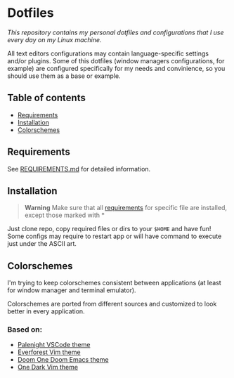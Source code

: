 # **Dotfiles**
*This repository contains my personal dotfiles and configurations that I use every day on my Linux machine.*

All text editors configurations may contain language-specific settings and/or plugins.
Some of this dotfiles (window managers configurations, for example) are configured specifically for my needs and convinience, so you should use them as a base or example.



## Table of contents
- [Requirements](REQUIREMENTS.md)
- [Installation](#installation)
- [Colorschemes](#colorschemes)
&nbsp;



## Requirements
See [REQUIREMENTS.md](REQUIREMENTS.md) for detailed information.
&nbsp;


## Installation
> **Warning**
> Make sure that all [requirements](REQUIREMENTS.md) for specific file are installed, except those marked with \*
&nbsp;

Just clone repo, copy required files or dirs to your `$HOME` and have fun!\
Some configs may require to restart app or will have command to execute just under the ASCII art.
&nbsp;


## Colorschemes
I'm trying to keep colorschemes consistent between applications (at least for window manager and terminal emulator).

Colorschemes are ported from different sources and customized to look better in every application.

### Based on:
- [Palenight VSCode theme](https://github.com/whizkydee/vscode-palenight-theme)
- [Everforest Vim theme](https://github.com/sainnhe/everforest)
- [Doom One Doom Emacs theme](https://github.com/doomemacs/themes)
- [One Dark Vim theme](https://github.com/joshdick/onedark.vim)

